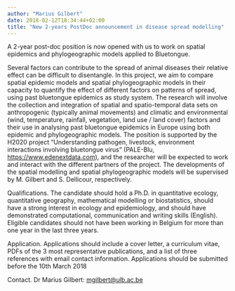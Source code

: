 ```yaml
---
author: "Marius Gilbert"
date: 2018-02-12T18:34:44+02:00
title: "New 2-years PostDoc announcement in disease spread modelling"
---
```


A 2-year post-doc position is now opened with us  to work on spatial epidemics and phylogeographic models applied to Bluetongue. 

Several factors can contribute to the spread of animal diseases their relative effect can be difficult to disentangle. In this project, 
we aim to compare spatial epidemic models and spatial phylogeographic models in their capacity to quantify the effect of different factors 
on patterns of spread, using past bluetongue epidemics as study system. The research will involve the collection and integration of 
spatial and spatio-temporal data sets on anthropogenic (typically animal movements) and climatic and environmental (wind, temperature, 
rainfall, vegetation, land use / land cover) factors and their use in analysing past bluetongue epidemics in Europe using both 
epidemic and phylogeographic models. The position is supported by the H2020 project “Understanding pathogen, livestock, environment 
interactions involving bluetongue virus” (PALE-Blu, https://www.edenextdata.com), and the researcher will be expected to work and 
interact with the different partners of the project. The developments of the spatial modelling and spatial phylogeographic models 
will be supervised by M. Gilbert and S. Dellicour, respectively. 

Qualifications. The candidate should hold a Ph.D. in quantitative ecology, quantitative geography, mathematical modelling or biostatistics, should have a strong interest in ecology and epidemiology, and should have demonstrated computational, communication and writing skills (English). Eligible candidates should not have been working in Belgium for more than one year in the last three years.

Application. Applications should include a cover letter, a curriculum vitae, PDFs of the 3 most representative publications, and a list of three references with email contact information. Applications should be submitted before the 10th March 2018


Contact. Dr Marius Gilbert: mgilbert@ulb.ac.be


